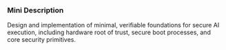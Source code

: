 ### Mini Description

Design and implementation of minimal, verifiable foundations for secure AI execution, including hardware root of trust, secure boot processes, and core security primitives.
